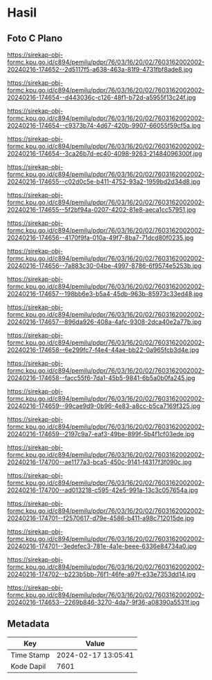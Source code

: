 # Hasil

## Foto C Plano

https://sirekap-obj-formc.kpu.go.id/c894/pemilu/pdpr/76/03/16/20/02/7603162002002-20240216-174652--2d5117f5-a638-463a-81f9-4731fbf8ade8.jpg

https://sirekap-obj-formc.kpu.go.id/c894/pemilu/pdpr/76/03/16/20/02/7603162002002-20240216-174654--d443036c-c126-48f1-b72d-a5955f13c24f.jpg

https://sirekap-obj-formc.kpu.go.id/c894/pemilu/pdpr/76/03/16/20/02/7603162002002-20240216-174654--c9373b74-4d67-420b-9907-66055f59cf5a.jpg

https://sirekap-obj-formc.kpu.go.id/c894/pemilu/pdpr/76/03/16/20/02/7603162002002-20240216-174654--3ca26b7d-ec40-4098-9263-21484096300f.jpg

https://sirekap-obj-formc.kpu.go.id/c894/pemilu/pdpr/76/03/16/20/02/7603162002002-20240216-174655--c02d0c5e-b411-4752-93a2-1959bd2d34d8.jpg

https://sirekap-obj-formc.kpu.go.id/c894/pemilu/pdpr/76/03/16/20/02/7603162002002-20240216-174655--5f2bf94a-0207-4202-81e8-aeca1cc57951.jpg

https://sirekap-obj-formc.kpu.go.id/c894/pemilu/pdpr/76/03/16/20/02/7603162002002-20240216-174656--4170f9fa-010a-49f7-8ba7-71dcd80f0235.jpg

https://sirekap-obj-formc.kpu.go.id/c894/pemilu/pdpr/76/03/16/20/02/7603162002002-20240216-174656--7a883c30-04be-4997-8786-6f9574e5253b.jpg

https://sirekap-obj-formc.kpu.go.id/c894/pemilu/pdpr/76/03/16/20/02/7603162002002-20240216-174657--198bb6e3-b5a4-45db-963b-85973c33ed48.jpg

https://sirekap-obj-formc.kpu.go.id/c894/pemilu/pdpr/76/03/16/20/02/7603162002002-20240216-174657--896da926-408a-4afc-9308-2dca40e2a77b.jpg

https://sirekap-obj-formc.kpu.go.id/c894/pemilu/pdpr/76/03/16/20/02/7603162002002-20240216-174658--6e299fc7-f4e4-44ae-bb22-0a965fcb3d4e.jpg

https://sirekap-obj-formc.kpu.go.id/c894/pemilu/pdpr/76/03/16/20/02/7603162002002-20240216-174658--facc55f6-7da1-45b5-9841-6b5a0b0fa245.jpg

https://sirekap-obj-formc.kpu.go.id/c894/pemilu/pdpr/76/03/16/20/02/7603162002002-20240216-174659--99cae9d9-0b96-4e83-a8cc-b5ca7169f325.jpg

https://sirekap-obj-formc.kpu.go.id/c894/pemilu/pdpr/76/03/16/20/02/7603162002002-20240216-174659--2197c9a7-eaf3-49be-899f-5b4f1cf03ede.jpg

https://sirekap-obj-formc.kpu.go.id/c894/pemilu/pdpr/76/03/16/20/02/7603162002002-20240216-174700--ae1177a3-bca5-450c-9141-f4317f3f090c.jpg

https://sirekap-obj-formc.kpu.go.id/c894/pemilu/pdpr/76/03/16/20/02/7603162002002-20240216-174700--ad013218-c595-42e5-991a-13c3c057654a.jpg

https://sirekap-obj-formc.kpu.go.id/c894/pemilu/pdpr/76/03/16/20/02/7603162002002-20240216-174701--f2570617-d79e-4586-b411-a98c712015de.jpg

https://sirekap-obj-formc.kpu.go.id/c894/pemilu/pdpr/76/03/16/20/02/7603162002002-20240216-174701--3edefec3-781e-4a1e-beee-6336e84734a0.jpg

https://sirekap-obj-formc.kpu.go.id/c894/pemilu/pdpr/76/03/16/20/02/7603162002002-20240216-174702--b223b5bb-76f1-46fe-a97f-e33e7353dd14.jpg

https://sirekap-obj-formc.kpu.go.id/c894/pemilu/pdpr/76/03/16/20/02/7603162002002-20240216-174653--2269b846-3270-4da7-9f36-a08390a5531f.jpg


## Metadata

| Key        | Value               |
| ---------- | ------------------- |
| Time Stamp | 2024-02-17 13:05:41 |
| Kode Dapil | 7601                |



